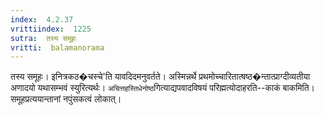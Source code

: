 ```yaml
---
index:  4.2.37
vrittiindex:  1225
sutra:  तस्य समूहः
vritti:  balamanorama 
---
```


तस्य समूहः। इनित्रकठ�चस्चे'ति यावदिदमनुवर्तते। अस्मिन्नर्थे प्रथमोच्चारितात्षष्ठ�न्तात्प्राग्दीव्यतीया अणादयो यथासम्भवं स्युरित्यर्थः। `अचित्तहस्तिधेनोष्ठ`गित्याद्यपवादविषयं परिह्मत्योदाहरति--काकं बाकमिति।समूहप्रत्ययान्तानां नपुंसकत्वं लोकात्। 

